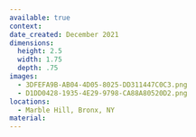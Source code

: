 ```yaml
---
available: true
context:
date_created: December 2021
dimensions:
  height: 2.5
  width: 1.75
  depth: .75
images:
  - 3DFEFA9B-AB04-4D05-8025-DD311447C0C3.png
  - D1DD0428-1935-4E29-9798-CA88A80520D2.png
locations:
  - Marble Hill, Bronx, NY
material:
---
```

